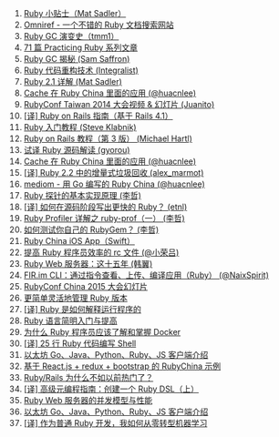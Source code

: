1. [Ruby 小贴士（Mat Sadler）](https://weekly.manong.io/bounce?url=http%3A%2F%2Fglobaldev.co.uk%2F2013%2F09%2Fruby-tips-part-1%2F&aid=105&nid=7)
1. [Omniref - 一个不错的 Ruby 文档搜索网站](https://weekly.manong.io/bounce?url=http%3A%2F%2Fwww.omniref.com%2F&aid=219&nid=11)
1. [Ruby GC 演变史（tmm1）](https://weekly.manong.io/bounce?url=http%3A%2F%2Ftmm1.net%2Fruby21-rgengc%2F&aid=353&nid=17)
1. [71 篇 Practicing Ruby 系列文章](https://weekly.manong.io/bounce?url=https%3A%2F%2Fpracticingruby.com%2F%23public-archives&aid=475&nid=20)
1. [Ruby GC 揭秘 (Sam Saffron)](https://weekly.manong.io/bounce?url=http%3A%2F%2Fsamsaffron.com%2Farchive%2F2013%2F11%2F22%2Fdemystifying-the-ruby-gc&aid=512&nid=21)
1. [Ruby 代码重构技术 (Integralist)](https://weekly.manong.io/bounce?url=http%3A%2F%2Fwww.integralist.co.uk%2Fposts%2Frefactoring-techniques%2F&aid=978&nid=29)
1. [Ruby 2.1 详解 (Mat Sadler)](https://weekly.manong.io/bounce?url=http%3A%2F%2Fglobaldev.co.uk%2F2014%2F05%2Fruby-2-1-in-detail%2F&aid=1016&nid=30)
1. [Cache 在 Ruby China 里面的应用 (@huacnlee)](https://weekly.manong.io/bounce?url=https%3A%2F%2Fruby-china.org%2Ftopics%2F19436&aid=1082&nid=32)
1. [RubyConf Taiwan 2014 大会视频 & 幻灯片 (Juanito)](https://weekly.manong.io/bounce?url=https%3A%2F%2Fruby-china.org%2Ftopics%2F20217&aid=1219&nid=37)
1. [[译] Ruby on Rails 指南（基于 Rails 4.1）](https://weekly.manong.io/bounce?url=http%3A%2F%2Fguides.ruby-china.org%2F&aid=1279&nid=39)
1. [Ruby 入门教程 (Steve Klabnik)](https://weekly.manong.io/bounce?url=http%3A%2F%2Fhowistart.org%2Fposts%2Fruby%2F1&aid=1400&nid=43)
1. [Ruby on Rails 教程（第 3 版） (Michael Hartl)](https://weekly.manong.io/bounce?url=https%3A%2F%2Fwww.railstutorial.org%2Fbook&aid=1535&nid=48)
1. [试译 Ruby 源码解读 (gyorou)](https://weekly.manong.io/bounce?url=https%3A%2F%2Fruby-china.org%2Ftopics%2F22386&aid=1600&nid=50)
1. [Cache 在 Ruby China 里面的应用 (@huacnlee)](https://weekly.manong.io/bounce?url=https%3A%2F%2Fruby-china.org%2Ftopics%2F19436&aid=1082&nid=56)
1. [[译] Ruby 2.2 中的增量式垃圾回收 (alex_marmot)](https://weekly.manong.io/bounce?url=https%3A%2F%2Fruby-china.org%2Ftopics%2F24242&aid=1945&nid=62)
1. [mediom - 用 Go 编写的 Ruby China (@huacnlee)](https://weekly.manong.io/bounce?url=https%3A%2F%2Fgithub.com%2Fhuacnlee%2Fmediom&aid=1962&nid=62)
1. [Ruby 探针的基本实现原理 (李哲)](https://weekly.manong.io/bounce?url=http%3A%2F%2Fcode.oneapm.com%2Fruby%2F2015%2F05%2F13%2Fknowledge-behind-ruby-agent%2F&aid=2324&nid=71)
1. [[译] 如何在源码阶段写出更快的 Ruby？ (etnl)](https://weekly.manong.io/bounce?url=https%3A%2F%2Fruby-china.org%2Ftopics%2F25728&aid=2447&nid=73)
1. [Ruby Profiler 详解之 ruby-prof（一） (李哲)](https://weekly.manong.io/bounce?url=http%3A%2F%2Fcode.oneapm.com%2Fruby%2F2015%2F06%2F08%2Fruby-prof%2F&aid=2564&nid=75)
1. [如何测试你自己的 RubyGem？ (李哲)](https://weekly.manong.io/bounce?url=http%3A%2F%2Fcode.oneapm.com%2Fruby%2F2015%2F07%2F03%2Fhow-to-test-a-gem%2F&aid=2776&nid=78)
1. [Ruby China iOS App（Swift）](https://weekly.manong.io/bounce?url=https%3A%2F%2Fgithub.com%2Fswordray%2Fruby-china-ios&aid=3163&nid=82)
1. [提高 Ruby 程序员效率的 rc 文件 (@小荣吕)](https://weekly.manong.io/bounce?url=http%3A%2F%2Fmednoter.com%2Frc-file.html&aid=3203&nid=83)
1. [Ruby Web 服务器：这十五年 (韩翼)](https://weekly.manong.io/bounce?url=http%3A%2F%2Finsights.thoughtworkers.org%2Fruby-web-server%2F&aid=3255&nid=84)
1. [FIR.im CLI：通过指令查看、上传、编译应用（Ruby） (@NaixSpirit)](https://weekly.manong.io/bounce?url=https%3A%2F%2Fgithub.com%2FFIRHQ%2Ffir-cli&aid=3412&nid=85)
1. [RubyConf China 2015 大会幻灯片](https://weekly.manong.io/bounce?url=https%3A%2F%2Fruby-china.org%2Ftopics%2F27634&aid=3912&nid=91)
1. [更简单灵活地管理 Ruby 版本](https://weekly.manong.io/bounce?url=https%3A%2F%2Fruby-china.org%2Ftopics%2F27974&aid=4164&nid=94)
1. [[译] Ruby 是如何解释运行程序的](https://weekly.manong.io/bounce?url=https%3A%2F%2Fruby-china.org%2Ftopics%2F28040&aid=4259&nid=95)
1. [Ruby 语言简明入门与提高](https://weekly.manong.io/bounce?url=http%3A%2F%2Fsegmentfault.com%2Fa%2F1190000004349506%3Ff%3Dtt&aid=5088&nid=104)
1. [为什么 Ruby 程序员应该了解和掌握 Docker](https://weekly.manong.io/bounce?url=http%3A%2F%2Fdockone.io%2Farticle%2F1033&aid=5294&nid=106)
1. [[译] 25 行 Ruby 代码编写 Shell](https://weekly.manong.io/bounce?url=http%3A%2F%2Ftoutiao.io%2Fj%2F6lg253&aid=7177&nid=131)
1. [以太坊 Go、Java、Python、Ruby、JS 客户端介绍](https://weekly.manong.io/bounce?url=http%3A%2F%2Ftoutiao.io%2Fj%2Fcjc4jt&aid=7279&nid=132)
1. [基于 React.js + redux + bootstrap 的 RubyChina 示例](https://weekly.manong.io/bounce?url=https%3A%2F%2Ftoutiao.io%2Fk%2Ftlv9ji&aid=7748&nid=139)
1. [Ruby/Rails 为什么不如以前热门了？](https://weekly.manong.io/bounce?url=https%3A%2F%2Ftoutiao.io%2Fk%2Fuzg1fh&aid=8606&nid=153)
1. [[译] 高级元编程指南：创建一个 Ruby DSL（上）](https://weekly.manong.io/bounce?url=https%3A%2F%2Ftoutiao.io%2Fk%2Fpobt3y&aid=10439&nid=179)
1. [Ruby Web 服务器的并发模型与性能](https://weekly.manong.io/bounce?url=https%3A%2F%2Ftoutiao.io%2Fk%2Fxklfo7&aid=11454&nid=193)
1. [以太坊 Go、Java、Python、Ruby、JS 客户端介绍](https://weekly.manong.io/bounce?url=https%3A%2F%2Ftoutiao.io%2Fk%2F0pltjr&aid=13541&nid=222)
1. [[译] 作为普通 Ruby 开发，我如何从零转型机器学习](https://weekly.manong.io/bounce?url=https%3A%2F%2Fmp.weixin.qq.com%2Fs%2FsgtaY8Aj2fFH0J-MaL6RGA&aid=14318&nid=234)
